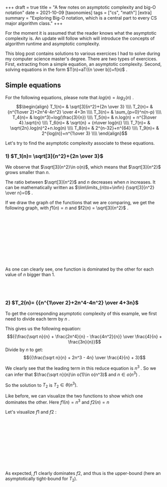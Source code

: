 +++
draft = true
title = "A few notes on asymptotic complexity and big-O notation"
date = 2021-10-09
[taxonomies]
tags = ["cs", "math"]
[extra]
summary = "Exploring Big-O notation, which is a central part to every CS major algorithm class."
+++

For the moment it is assumed that the reader knows what the asymptotic complexity is. An update will follow which will introduce the concepts of algorithm runtime and asymptotic complexity. 

This blog post contains solutions to various exercices I had to solve during my computer science master's degree. There are two types of exercices. First, extracting from a simple equation, an asymptotic complexity. Second, solving equations in the form $T(n)=aT({n \over b})+f(n)$ .

## Simple equations

For the following equations, please note that $log(n)=log_2(n)$ .
$$\begin{align}
    T_1(n)= & \sqrt[3]{n^2}+{2n \over 3} \\\\
    T_2(n)= & {n^{1\over 2}+2n^4-4n^2} \over 4+3n    \\\\
    T_3(n)= & \sum_{p=0}^n(n-p) \\\\
    T_4(n)= & log(n^3)+log(\frac{3}{n}) \\\\
    T_5(n)= & n.log(n) + n^{3\over 4}.\sqrt{n} \\\\
    T_6(n)= & \sqrt{n} + {n\over log(n)} \\\\
    T_7(n)= & \sqrt{2n}.log(n)^2+n.log(n) \\\\
    T_8(n)= & 2^{n-32}+n^{64} \\\\
    T_9(n)= & 2^{log(n)}+n^{1\over 3} \\\\
\end{align}$$

Let's try to find the asymptotic complexity associate to these equations.


### 1) $T_1(n)= \sqrt[3]{n^2}+{2n \over 3}$
We observe that $\sqrt[3]{n^2}\in o(n)$, which means that $\sqrt[3]{n^2}$ grows smaller than $n$.

The ratio between $\sqrt[3]{n^2}$ and $n$ decreases when $n$ increases. It can be mathematically written as $\lim\limits_{n\to+\infin} {\sqrt[3]{n^2} \over n}=0$ .

If we draw the graph of the functions that we are comparing, we get the following graph, with $f1(n) = n$ and $f2(n) = \sqrt[3]{n^2}$ .

<svg class="xy-chart"></svg>
<script src="https://cdn.jsdelivr.net/npm/chart.xkcd@1/dist/chart.xkcd.min.js"></script>
<script>
    // func: takes range + f and applies f to range
    // f: simple math func
    function apply(f, start, end) {
        let arr = []
        for (let i = start; i <= end; i++) {
            arr.push(f(i))       
        }
        return arr
    }
    function gen_labels(start, end) {
        let arr = []
        for (let i = start; i <= end; i++) {
            arr.push(`${i}`)       
        }
        return arr
    }
    let svg = document.querySelector('.xy-chart')
    let lineChart = new chartXkcd.Line(svg, {
        title: 'comparing f1(n) & f2(n)',
        xLabel: 'n',
        yLabel: 'y',
        data: {
            labels: gen_labels(1, 10),
            datasets: [
                {
                    label: 'f1(n)',
                    data: apply(x => x, 1, 10),
                }, 
                {
                    label: 'f2(n)',
                    data: apply(x => Math.pow(x*x, 1/3), 1, 10),
                }
            ],
        },
        options: {
            yTickCount: 10,
            legendPosition: chartXkcd.config.positionType.upLeft,
            backgroundColor: '#f6f6f6'
        }
    })
</script>

As one can clearly see, one function is dominated by the other for each value of $n$ bigger than 1.

<br><br>

### 2) $T_2(n)= {{n^{1\over 2}+2n^4-4n^2} \over 4+3n}$

To get the corresponding asymptotic complexity of this example, we first need to divide each term by $n$ .

This gives us the following equation:
$${{\frac{\sqrt n}{n} + \frac{2n^4}{n} - \frac{4n^2}{n}} \over \frac{4}{n} + \frac{3n}{n}}$$
Divide by $n$ to get:
$${{\frac{\sqrt n}{n} + 2n^3 - 4n} \over \frac{4}{n} + 3}$$


We clearly see that the leading term in this reduce equation is $n^3$ . So we can infer that $\frac{\sqrt n}{n}\in o(1)\in o(n^3)$ and $n\in o(n^3)$ .

So the solution to $T_2$ is $T_2 \in \theta(n^3)$.

Like before, we can visualize the two functions to show which one dominates the other. Here $f1(n)=n^3$ and $f2(n)=n$

Let's visualize $f1$ and $f2$ :


<svg class="T2-chart"></svg>
<script>
    svg = document.querySelector('.T2-chart')
    lineChart = new chartXkcd.Line(svg, {
        title: 'comparing f1(n) & f2(n)',
        xLabel: 'n',
        yLabel: 'y',
        data: {
            labels: gen_labels(1, 10),
            datasets: [
                {
                    label: 'f1(n)',
                    data: apply(x => x*x*x*x, 1, 10),
                }, 
                {
                    label: 'f2(n)',
                    data: apply(x => x, 1, 10),
                }
            ],
        },
        options: {
            yTickCount: 10,
            legendPosition: chartXkcd.config.positionType.upLeft,
            backgroundColor: '#f6f6f6'
        }
    })
</script>

As expected, $f1$ clearly dominates $f2$, and thus is the upper-bound (here an asymptotically tight-bound for $T_2$).
